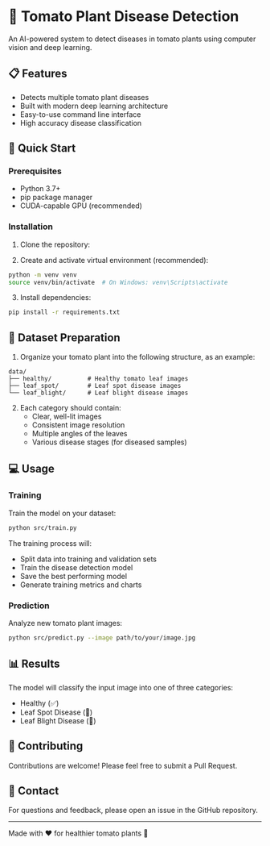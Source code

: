 # 🍅 Tomato Plant Disease Detection

An AI-powered system to detect diseases in tomato plants using computer vision and deep learning.

## 📋 Features

- Detects multiple tomato plant diseases
- Built with modern deep learning architecture
- Easy-to-use command line interface
- High accuracy disease classification

## 🚀 Quick Start

### Prerequisites

- Python 3.7+
- pip package manager
- CUDA-capable GPU (recommended)

### Installation

1. Clone the repository:

2. Create and activate virtual environment (recommended):
```bash
python -m venv venv
source venv/bin/activate  # On Windows: venv\Scripts\activate
```

3. Install dependencies:
```bash
pip install -r requirements.txt
```

## 🎯 Dataset Preparation

1. Organize your tomato plant into the following structure, as an example:
```
data/
├── healthy/          # Healthy tomato leaf images
├── leaf_spot/        # Leaf spot disease images
└── leaf_blight/      # Leaf blight disease images
```

2. Each category should contain:
   - Clear, well-lit images
   - Consistent image resolution
   - Multiple angles of the leaves
   - Various disease stages (for diseased samples)

## 💻 Usage

### Training

Train the model on your dataset:

```bash
python src/train.py
```

The training process will:
- Split data into training and validation sets
- Train the disease detection model
- Save the best performing model
- Generate training metrics and charts

### Prediction

Analyze new tomato plant images:

```bash
python src/predict.py --image path/to/your/image.jpg
```

## 📊 Results

The model will classify the input image into one of three categories:
- Healthy (✅)
- Leaf Spot Disease (🔴)
- Leaf Blight Disease (🔴)

## 🤝 Contributing

Contributions are welcome! Please feel free to submit a Pull Request.

## 📧 Contact

For questions and feedback, please open an issue in the GitHub repository.

---
Made with ❤️ for healthier tomato plants 🍅
